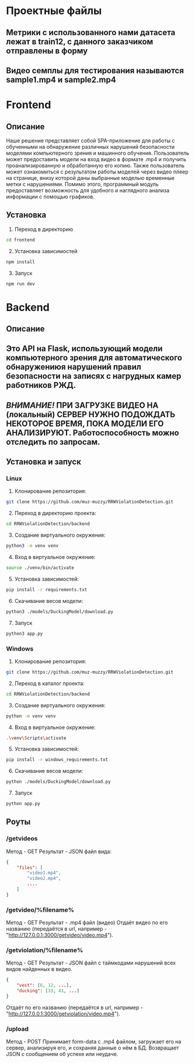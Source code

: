 # Проектные файлы

## Метрики с использованного нами датасета лежат в train12, с данного заказчиком отправлены в форму
## Видео семплы для тестирования называются sample1.mp4 и sample2.mp4

# Frontend
## Описание
Наше решение представляет собой SPA-приложение для работы с обученными на обнаружение различных нарушений безопасности моделями компьютерного зрения и машинного обучения. Пользователь может предоставить модели на вход видео в формате .mp4 и получить проанализированную и обработанную его копию. Также пользователь может ознакомиться с результатом работы моделей через видео плеер на странице, внизу которой даны выбранные моделью временные метки с нарушениями. Помимо этого, программный модуль предоставляет возможность для удобного и наглядного анализа информации с помощью графиков.

## Установка
1. Переход в директорию
```bash
cd frontend
```
2. Установка зависимостей
```bash
npm install
```
3. Запуск
```bash
npm run dev
```

# Backend
## Описание
Это API на Flask, использующий модели компьютерного зрения для автоматического обнаружениюя нарушений правил безопасности на записях с нагрудных камер работников РЖД.
--------------------------------------------------------------------------------------
*ВНИМАНИЕ!* ПРИ ЗАГРУЗКЕ ВИДЕО НА (локальный) СЕРВЕР НУЖНО ПОДОЖДАТЬ НЕКОТОРОЕ ВРЕМЯ, ПОКА МОДЕЛИ ЕГО АНАЛИЗИРУЮТ. Работоспособность можно отследить по запросам.
--------------------------------------------------------------------------------------

## Установка и запуск
### Linux
1. Клонирование репозитория:

```bash
git clone https://github.com/muz-muzzy/RRWViolationDetection.git
```
2. Переход в директорию проекта:
```bash
cd RRWViolationDetection/backend
```
3.  Создание виртуального окружения:
```bash
python3 -m venv venv
```
4. Вход в виртуальное окружение:
```bash
source ./venv/bin/activate
```
5. Установка зависимостей:
```bash
pip install -r requirements.txt
```
6. Скачивание весов модели:
```bash
python3 ./models/DuckingModel/download.py
```
7. Запуск
```bash
python3 app.py
```
### Windows
1. Клонирование репозитория:

```bash
git clone https://github.com/muz-muzzy/RRWViolationDetection.git
```
2. Переход в каталог проекта:
```bash
cd RRWViolationDetection/backend
```
3.  Создание виртуального окружения:
```bash
python -m venv venv
```
4. Вход в виртуальное окружение:
```bash
.\venv\Scripts\activate
```
5. Установка зависимостей:
```bash
pip install -r windows_requirements.txt
```
6. Скачивание весов модели:
```bash
python ./models/DuckingModel/download.py
```
7. Запуск
```bash
python app.py
```

## Роуты
### /getvideos
Метод - GET
Результат - JSON файл вида:
```json
{
    "files": [
        "video1.mp4",
        "video2.mp4", 
        ....
    ]
}
```

### /getvideo/%filename%
Метод - GET
Результат - .mp4 файл (видео)
Отдаёт видео по его названию (передаётся в url, например - "http://127.0.0.1:3000/getvideo/video.mp4").

### /getviolation/%filename%
Метод - GET
Результат - JSON файл с таймкодами нарушений всех видов найденных в видео.
```json
{
    "vest": [6, 12, ...],
    "ducking": [33, 41, ...]
}
```
Отдаёт по его названию (передаётся в url, например - "http://127.0.0.1:3000/getviolation/video.mp4").

### /upload
Метод - POST
Принимает form-data с .mp4 файлом, загружает его на сервер, анализируя его, и сохраняя данные о нём в БД.
Возвращает JSON с сообщением об успехе или неудаче.